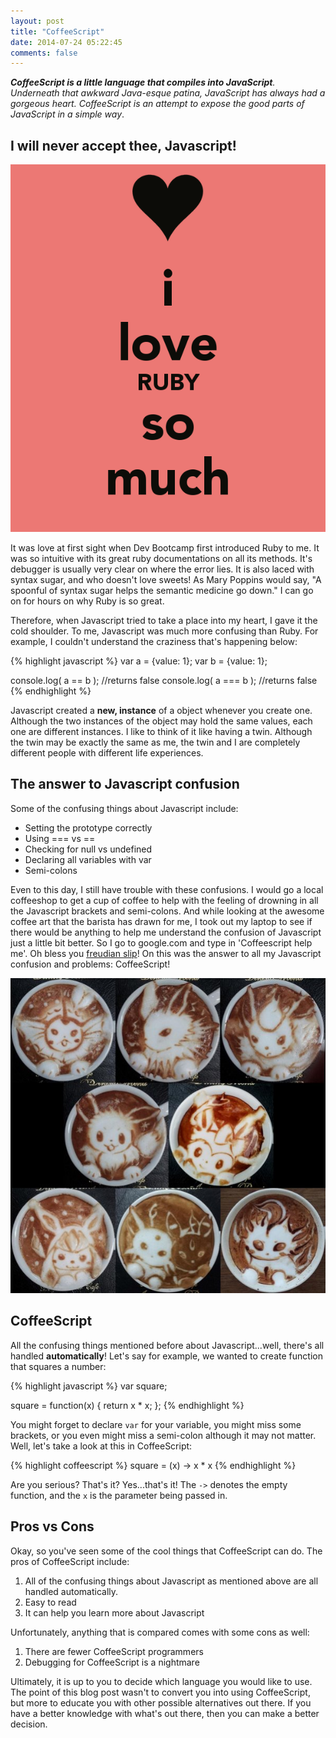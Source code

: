 ```yaml
---
layout: post
title: "CoffeeScript"
date: 2014-07-24 05:22:45
comments: false
---
```


***CoffeeScript is a little language that compiles into JavaScript**. Underneath that awkward Java-esque patina, JavaScript has always had a gorgeous heart. CoffeeScript is an attempt to expose the good parts of JavaScript in a simple way*.

## I will never accept thee, Javascript!

![alt text](/assets/img/i-love-ruby.jpg "<3")

It was love at first sight when Dev Bootcamp first introduced Ruby to me. It was so intuitive with its great ruby documentations on all its methods. It's debugger is usually very clear on where the error lies. It is also laced with syntax sugar, and who doesn't love sweets! As Mary Poppins would say, "A spoonful of syntax sugar helps the semantic medicine go down." I can go on for hours on why Ruby is so great.

Therefore, when Javascript tried to take a place into my heart, I gave it the cold shoulder. To me, Javascript was much more confusing than Ruby. For example, I couldn't understand the craziness that's happening below:

{% highlight javascript %}
var a = {value: 1};
var b = {value: 1};

console.log( a == b ); //returns false
console.log( a === b ); //returns false
{% endhighlight %}

Javascript created a **new, instance** of a object whenever you create one. Although the two instances of the object may hold the same values, each one are different instances. I like to think of it like having a twin. Although the twin may be exactly the same as me, the twin and I are completely different people with different life experiences.

## The answer to Javascript confusion

Some of the confusing things about Javascript include:

  * Setting the prototype correctly
  * Using === vs ==
  * Checking for null vs undefined
  * Declaring all variables with var
  * Semi-colons

Even to this day, I still have trouble with these confusions. I would go a local coffeeshop to get a cup of coffee to help with the feeling of drowning in all the Javascript brackets and semi-colons. And while looking at the awesome coffee art that the barista has drawn for me, I took out my laptop to see if there would be anything to help me understand the confusion of Javascript just a little bit better. So I go to google.com and type in 'Coffeescript help me'. Oh bless you [freudian slip](http://en.wikipedia.org/wiki/Freudian_slip)! On this was the answer to all my Javascript confusion and problems: CoffeeScript!

![alt text](/assets/img/coffee.jpg "Coffee art")

## CoffeeScript

All the confusing things mentioned before about Javascript...well, there's all handled **automatically**! Let's say for example, we wanted to create function that squares a number:

{% highlight javascript %}
var square;

square = function(x) {
  return x * x;
};
{% endhighlight %}

You might forget to declare ```var``` for your variable, you might miss some brackets, or you even might miss a semi-colon although it may not matter. Well, let's take a look at this in CoffeeScript:

{% highlight coffeescript %}
square = (x) -> x * x
{% endhighlight %}

Are you serious? That's it? Yes...that's it! The ```->``` denotes the empty function, and the ```x``` is the parameter being passed in.

## Pros vs Cons

Okay, so you've seen some of the cool things that CoffeeScript can do. The pros of CoffeeScript include:

  1. All of the confusing things about Javascript as mentioned above are all handled automatically.
  2. Easy to read
  3. It can help you learn more about Javascript

Unfortunately, anything that is compared comes with some cons as well:

  1. There are fewer CoffeeScript programmers
  2. Debugging for CoffeeScript is a nightmare

Ultimately, it is up to you to decide which language you would like to use. The point of this blog post wasn't to convert you into using CoffeeScript, but more to educate you with other possible alternatives out there. If you have a better knowledge with what's out there, then you can make a better decision.